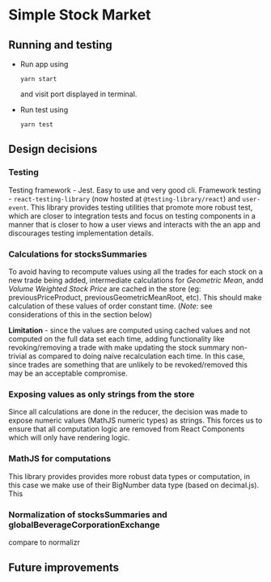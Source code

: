 # Simple Stock Market

## Running and testing

- Run app using

  `yarn start`

  and visit port displayed in terminal.

- Run test using

  `yarn test`

## Design decisions

### Testing

Testing framework - Jest. Easy to use and very good cli.
Framework testing - `react-testing-library` (now hosted at `@testing-library/react`) and `user-event`. This library provides testing utilities that promote more robust test, which are closer to integration tests and focus on testing components in a manner that is closer to how a user views and interacts with the an app and discourages testing implementation details.

### Calculations for stocksSummaries

To avoid having to recompute values using all the trades for each stock on a new trade being added, intermediate calculations for _Geometric Mean_, andd _Volume Weighted Stock Price_ are cached in the store (eg: previousPriceProduct, previousGeometricMeanRoot, etc). This should make calculation of these values of order constant time. (_Note_: see considerations of this in the section below)

**Limitation** - since the values are computed using cached values and not computed on the full data set each time, adding functionality like revoking/removing a trade with make updating the stock summary non-trivial as compared to doing naive recalculation each time. In this case, since trades are something that are unlikely to be revoked/removed this may be an acceptable compromise.

### Exposing values as only strings from the store

Since all calculations are done in the reducer, the decision was made to expose numeric values (MathJS numeric types) as strings. This forces us to ensure that all computation logic are removed from React Components which will only have rendering logic.

### MathJS for computations

This library provides provides more robust data types or computation, in this case we make use of their BigNumber data type (based on decimal.js). This

### Normalization of stocksSummaries and globalBeverageCorporationExchange

compare to normalizr

## Future improvements
